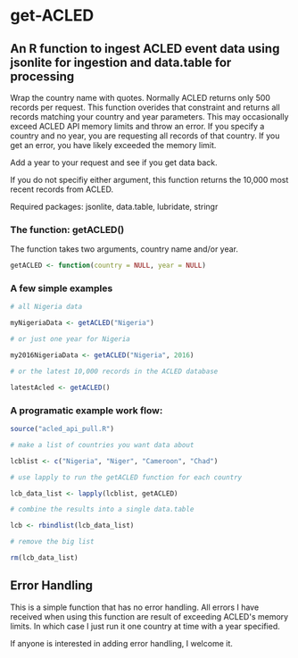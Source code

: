 # get-ACLED

## An R function to ingest ACLED event data using jsonlite for ingestion and data.table for processing

Wrap the country name with quotes. Normally ACLED returns only 500 records per request.
This function overides that constraint and returns all records matching your country and year parameters.
This may occasionally exceed ACLED API memory limits and throw an error.
If you specify a country and no year, you are requesting all records of that country.
If you get an error, you have likely exceeded the memory limit.

Add a year to your request and see if you get data back.

If you do not specifiy either argument, this function returns the 10,000 most recent records from ACLED.
  
Required packages: jsonlite, data.table, lubridate, stringr

### The function: getACLED()

The function takes two arguments, country name and/or year.

```r
getACLED <- function(country = NULL, year = NULL)
```

### A few simple examples

```r
# all Nigeria data

myNigeriaData <- getACLED("Nigeria")

# or just one year for Nigeria

my2016NigeriaData <- getACLED("Nigeria", 2016)

# or the latest 10,000 records in the ACLED database

latestAcled <- getACLED()
```

### A programatic example work flow:

```r
source("acled_api_pull.R")

# make a list of countries you want data about

lcblist <- c("Nigeria", "Niger", "Cameroon", "Chad")

# use lapply to run the getACLED function for each country

lcb_data_list <- lapply(lcblist, getACLED)

# combine the results into a single data.table

lcb <- rbindlist(lcb_data_list)

# remove the big list

rm(lcb_data_list)
```

## Error Handling

This is a simple function that has no error handling. All errors I have received when using this function are result of exceeding ACLED's memory limits. In which case I just run it one country at time with a year specified.

If anyone is interested in adding error handling, I welcome it.
